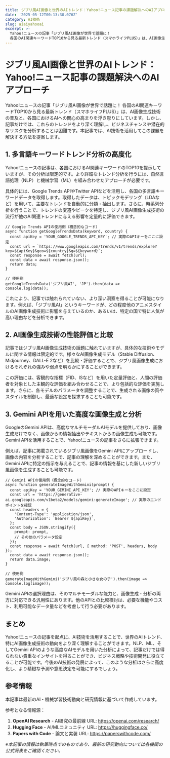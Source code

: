 ```yaml
---
title: ジブリ風AI画像と世界のAIトレンド：Yahoo!ニュース記事の課題解決へのAIアプローチ
date: '2025-05-12T00:13:30.076Z'
category: AI技術
slug: aiaiyahooai
excerpt: >-
  Yahoo!ニュースの記事「ジブリ風AI画像が世界で話題に！
  各国のAI関連キーワードTOP10から見る最新トレンド（スマホライフPLUS）」は、AI画像生成技術の普及と、各国におけるAIへの関心の高まりを浮き彫りにしています。しかし、記事だけでは、これらのトレンドをより深く理解し、ビジネスチャンス...
---
```


# ジブリ風AI画像と世界のAIトレンド：Yahoo!ニュース記事の課題解決へのAIアプローチ

Yahoo!ニュースの記事「ジブリ風AI画像が世界で話題に！ 各国のAI関連キーワードTOP10から見る最新トレンド（スマホライフPLUS）」は、AI画像生成技術の普及と、各国におけるAIへの関心の高まりを浮き彫りにしています。しかし、記事だけでは、これらのトレンドをより深く理解し、ビジネスチャンスや潜在的なリスクを分析することは困難です。本記事では、AI技術を活用してこの課題を解決する方法を提案します。


## 1.  多言語キーワードトレンド分析の高度化

Yahoo!ニュースの記事は、各国におけるAI関連キーワードのTOP10を提示していますが、その分析は限定的です。より詳細なトレンド分析を行うには、自然言語処理（NLP）と機械学習（ML）を組み合わせたアプローチが必要です。

具体的には、Google Trends APIやTwitter APIなどを活用し、各国の多言語キーワードデータを取得します。取得したデータは、トピックモデリング（LDAなど）を用いて、主要なトレンドを自動的に分類・抽出します。さらに、時系列分析を行うことで、トレンドの変遷やピークを特定し、ジブリ風AI画像生成技術の流行が他のAI関連トレンドに与える影響を定量的に評価できます。

```
// Google Trends APIの使用例（概念的なコード）
async function getGoogleTrendsData(keyword, country) {
  const apiKey = 'YOUR_GOOGLE_TRENDS_API_KEY'; // 実際のAPIキーをここに設定
  const url = `https://www.googleapis.com/trends/v1/trends/explore?key=${apiKey}&geo=${country}&q=${keyword}`;
  const response = await fetch(url);
  const data = await response.json();
  return data;
}

// 使用例
getGoogleTrendsData('ジブリ風AI', 'JP').then(data => console.log(data));
```

これにより、記事では触れられていない、より深い洞察を得ることが可能になります。例えば、「ジブリ風AI」というキーワードが、どの程度他のアニメスタイルのAI画像生成技術に影響を与えているのか、あるいは、特定の国で特に人気が高い理由などを分析できます。


## 2.  AI画像生成技術の性能評価と比較

記事ではジブリ風AI画像生成技術の話題に触れていますが、具体的な技術やモデルに関する情報は限定的です。様々なAI画像生成モデル（Stable Diffusion、Midjourney、DALL-E 2など）を比較・評価することで、ジブリ風画像生成におけるそれぞれの強みや弱点を明らかにすることができます。

この評価には、客観的な指標（FID、ISなど）を用いた定量評価と、人間の評価者を対象とした主観的な評価を組み合わせることで、より包括的な評価を実施します。さらに、各モデルのパラメータを調整することで、生成される画像の質やスタイルを制御し、最適な設定を探求することも可能です。


## 3.  Gemini APIを用いた高度な画像生成と分析

GoogleのGemini APIは、高度なマルチモーダルAIモデルを提供しており、画像生成だけでなく、画像からの情報抽出やテキストからの画像生成も可能です。Gemini APIを活用することで、Yahoo!ニュースの記事をさらに拡張できます。

例えば、記事に掲載されているジブリ風画像をGemini APIにアップロードし、画像の内容を分析することで、記事の理解を深めることができます。また、Gemini APIに特定の指示を与えることで、記事の情報を基にした新しいジブリ風画像を生成することも可能です。

```
// Gemini APIの使用例（概念的なコード）
async function generateImageWithGemini(prompt) {
  const apiKey = 'YOUR_GEMINI_API_KEY'; // 実際のAPIキーをここに設定
  const url = 'https://generative-ai.googleapis.com/v1beta2/models/gemini:generateImage'; // 実際のエンドポイントを確認
  const headers = {
    'Content-Type': 'application/json',
    'Authorization': `Bearer ${apiKey}`,
  };
  const body = JSON.stringify({
    prompt: prompt,
    // その他のパラメータ設定
  });
  const response = await fetch(url, { method: 'POST', headers, body });
  const data = await response.json();
  return data.image;
}

// 使用例
generateImageWithGemini('ジブリ風の森と小さな女の子').then(image => console.log(image));
```

Gemini APIの選択理由は、そのマルチモーダルな能力と、画像生成・分析の両方に対応できる汎用性にあります。他のAPIとの比較検討は、必要な機能やコスト、利用可能なデータ量などを考慮して行う必要があります。


## まとめ

Yahoo!ニュースの記事を起点に、AI技術を活用することで、世界のAIトレンド、特にAI画像生成技術の動向をより深く理解することができます。NLP、ML、そしてGemini APIのような高度なAIモデルを用いた分析によって、記事だけでは得られない貴重なインサイトを得ることができ、ビジネス戦略や技術開発に役立てることが可能です。今後のAI技術の発展によって、このような分析はさらに高度化し、より精緻な予測や意思決定を可能にするでしょう。


## 参考情報

本記事は最新のAI・機械学習技術動向と研究情報に基づいて作成しています。

参考となる情報源：
1. **OpenAI Research** - AI研究の最前線
   URL: https://openai.com/research/
2. **Hugging Face** - AI/MLコミュニティ
   URL: https://huggingface.co/
3. **Papers with Code** - 論文と実装
   URL: https://paperswithcode.com/

*※本記事の情報は執筆時点でのものであり、最新の研究動向については各機関の公式発表をご確認ください。*
